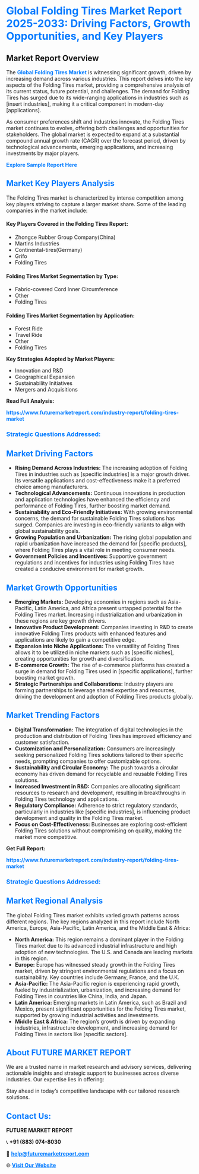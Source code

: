 <h1 style="color: #007BFF;">Global Folding Tires Market Report 2025-2033: Driving Factors, Growth Opportunities, and Key Players</h1>

<section id="overview">
<h2>Market Report Overview</h2>
<p>The <a href="https://www.futuremarketreport.com/industry-report/folding-tires-market" style="color: #007BFF; text-decoration: none;"><strong>Global Folding Tires Market</strong></a> is witnessing significant growth, driven by increasing demand across various industries. This report delves into the key aspects of the Folding Tires market, providing a comprehensive analysis of its current status, future potential, and challenges. The demand for Folding Tires has surged due to its wide-ranging applications in industries such as [insert industries], making it a critical component in modern-day [applications].</p>
<p>As consumer preferences shift and industries innovate, the Folding Tires market continues to evolve, offering both challenges and opportunities for stakeholders. The global market is expected to expand at a substantial compound annual growth rate (CAGR) over the forecast period, driven by technological advancements, emerging applications, and increasing investments by major players.</p>
</section>

<section id="overview">
<p><a href="https://www.futuremarketreport.com/request-sample/reportId=106866" style="color: #007BFF; text-decoration: none;"><strong>Explore Sample Report Here</strong></a></p>
</section>

<section id="key-players">
<h2 style="color: #007BFF;">Market Key Players Analysis</h2>
<p>The Folding Tires market is characterized by intense competition among key players striving to capture a larger market share. Some of the leading companies in the market include:</p>
<h4>Key Players Covered in the Folding Tires Report:</h4>
<ul><li>Zhongce Rubber Group Company(China)</li><li>Martins Industries</li><li>Continental-tires(Germany)</li><li>Grifo</li><li>Folding Tires</li></ul>
<h4>Folding Tires Market Segmentation by Type:</h4>
<ul><li>Fabric-covered Cord Inner Circumference</li><li>Other</li><li>Folding Tires</li></ul>

<h4>Folding Tires Market Segmentation by Application:</h4>
<ul><li>Forest Ride</li><li>Travel Ride</li><li>Other</li><li>Folding Tires</li></ul>
<p><strong>Key Strategies Adopted by Market Players:</strong></p>
<ul>
<li>Innovation and R&D</li>
<li>Geographical Expansion</li>
<li>Sustainability Initiatives</li>
<li>Mergers and Acquisitions</li>
</ul>
</section>

<section>
<p><strong>Read Full Analysis: </strong></p><a href="https://www.futuremarketreport.com/industry-report/folding-tires-market" style="color: #007BFF; text-decoration: none;"><strong>https://www.futuremarketreport.com/industry-report/folding-tires-market</strong></a>
<h3 style="color: #007BFF;">Strategic Questions Addressed:</h3>
</section>

<section id="driving-factors">
<h2 style="color: #007BFF;">Market Driving Factors</h2>
<ul>
<li><strong>Rising Demand Across Industries:</strong> The increasing adoption of Folding Tires in industries such as [specific industries] is a major growth driver. Its versatile applications and cost-effectiveness make it a preferred choice among manufacturers.</li>
<li><strong>Technological Advancements:</strong> Continuous innovations in production and application technologies have enhanced the efficiency and performance of Folding Tires, further boosting market demand.</li>
<li><strong>Sustainability and Eco-Friendly Initiatives:</strong> With growing environmental concerns, the demand for sustainable Folding Tires solutions has surged. Companies are investing in eco-friendly variants to align with global sustainability goals.</li>
<li><strong>Growing Population and Urbanization:</strong> The rising global population and rapid urbanization have increased the demand for [specific products], where Folding Tires plays a vital role in meeting consumer needs.</li>
<li><strong>Government Policies and Incentives:</strong> Supportive government regulations and incentives for industries using Folding Tires have created a conducive environment for market growth.</li>
</ul>
</section>

<section id="growth-opportunities">
<h2 style="color: #007BFF;">Market Growth Opportunities</h2>
<ul>
<li><strong>Emerging Markets:</strong> Developing economies in regions such as Asia-Pacific, Latin America, and Africa present untapped potential for the Folding Tires market. Increasing industrialization and urbanization in these regions are key growth drivers.</li>
<li><strong>Innovative Product Development:</strong> Companies investing in R&D to create innovative Folding Tires products with enhanced features and applications are likely to gain a competitive edge.</li>
<li><strong>Expansion into Niche Applications:</strong> The versatility of Folding Tires allows it to be utilized in niche markets such as [specific niches], creating opportunities for growth and diversification.</li>
<li><strong>E-commerce Growth:</strong> The rise of e-commerce platforms has created a surge in demand for Folding Tires used in [specific applications], further boosting market growth.</li>
<li><strong>Strategic Partnerships and Collaborations:</strong> Industry players are forming partnerships to leverage shared expertise and resources, driving the development and adoption of Folding Tires products globally.</li>
</ul>
</section>

<section id="trending-factors">
<h2 style="color: #007BFF;">Market Trending Factors</h2>
<ul>
<li><strong>Digital Transformation:</strong> The integration of digital technologies in the production and distribution of Folding Tires has improved efficiency and customer satisfaction.</li>
<li><strong>Customization and Personalization:</strong> Consumers are increasingly seeking personalized Folding Tires solutions tailored to their specific needs, prompting companies to offer customizable options.</li>
<li><strong>Sustainability and Circular Economy:</strong> The push towards a circular economy has driven demand for recyclable and reusable Folding Tires solutions.</li>
<li><strong>Increased Investment in R&D:</strong> Companies are allocating significant resources to research and development, resulting in breakthroughs in Folding Tires technology and applications.</li>
<li><strong>Regulatory Compliance:</strong> Adherence to strict regulatory standards, particularly in industries like [specific industries], is influencing product development and quality in the Folding Tires market.</li>
<li><strong>Focus on Cost-Effectiveness:</strong> Businesses are exploring cost-efficient Folding Tires solutions without compromising on quality, making the market more competitive.</li>
</ul>
</section>

<section>
<p><strong>Get Full Report: </strong></p><a href="https://www.futuremarketreport.com/industry-report/folding-tires-market" style="color: #007BFF; text-decoration: none;"><strong>https://www.futuremarketreport.com/industry-report/folding-tires-market</strong></a>
<h3 style="color: #007BFF;">Strategic Questions Addressed:</h3>
</section>


<section id="regional-analysis">
<h2 style="color: #007BFF;">Market Regional Analysis</h2>
<p>The global Folding Tires market exhibits varied growth patterns across different regions. The key regions analyzed in this report include North America, Europe, Asia-Pacific, Latin America, and the Middle East & Africa:</p>
<ul>
<li><strong>North America:</strong> This region remains a dominant player in the Folding Tires market due to its advanced industrial infrastructure and high adoption of new technologies. The U.S. and Canada are leading markets in this region.</li>
<li><strong>Europe:</strong> Europe has witnessed steady growth in the Folding Tires market, driven by stringent environmental regulations and a focus on sustainability. Key countries include Germany, France, and the U.K.</li>
<li><strong>Asia-Pacific:</strong> The Asia-Pacific region is experiencing rapid growth, fueled by industrialization, urbanization, and increasing demand for Folding Tires in countries like China, India, and Japan.</li>
<li><strong>Latin America:</strong> Emerging markets in Latin America, such as Brazil and Mexico, present significant opportunities for the Folding Tires market, supported by growing industrial activities and investments.</li>
<li><strong>Middle East & Africa:</strong> The region’s growth is driven by expanding industries, infrastructure development, and increasing demand for Folding Tires in sectors like [specific sectors].</li>
</ul>
</section>

<footer>
<h2 style="color: #007BFF;">About FUTURE MARKET REPORT</h2>
<p>We are a trusted name in market research and advisory services, delivering actionable insights and strategic support to businesses across diverse industries. Our expertise lies in offering:</p>

<p>Stay ahead in today’s competitive landscape with our tailored research solutions.</p>

<h2 style="color: #007BFF;">Contact Us:</h2>
<p><strong>FUTURE MARKET REPORT</strong></p>
<p>📞 <strong>+91 (883) 074-8030</strong></p>
<p>📧 <strong><a href="mailto:help@futuremarketreport.com" style="color: #007BFF;">help@futuremarketreport.com</a></strong></p>
<p>🌐 <strong><a href="https://www.futuremarketreport.com/" style="color: #007BFF;">Visit Our Website</a></strong></p>
</footer>